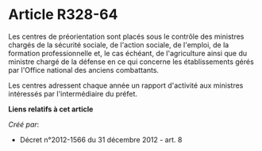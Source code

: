 # Article R328-64

Les centres de préorientation sont placés sous le contrôle des ministres chargés de la sécurité sociale, de l'action sociale,
de l'emploi, de la formation professionnelle et, le cas échéant, de l'agriculture ainsi que du ministre chargé de la défense
en ce qui concerne les établissements gérés par l'Office national des anciens combattants. 

Les centres adressent chaque année un rapport d'activité aux ministres intéressés par l'intermédiaire du préfet.

**Liens relatifs à cet article**

_Créé par_:

  - Décret n°2012-1566 du 31 décembre 2012 - art. 8
